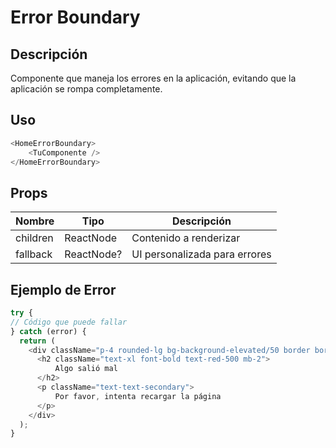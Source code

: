 # Error Boundary

## Descripción
Componente que maneja los errores en la aplicación, evitando que la aplicación se rompa completamente.

## Uso
```typescript
<HomeErrorBoundary>
	<TuComponente />
</HomeErrorBoundary>
```

## Props
| Nombre | Tipo | Descripción |
|--------|------|-------------|
| children | ReactNode | Contenido a renderizar |
| fallback | ReactNode? | UI personalizada para errores |

## Ejemplo de Error
```typescript
try {
// Código que puede fallar
} catch (error) {
  return (
    <div className="p-4 rounded-lg bg-background-elevated/50 border border-red-500/20">
      <h2 className="text-xl font-bold text-red-500 mb-2">
          Algo salió mal
      </h2>
      <p className="text-text-secondary">
          Por favor, intenta recargar la página
      </p>
    </div>
  );
}
```
